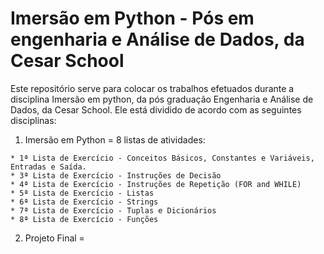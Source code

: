 # Imersão em Python - Pós em engenharia e Análise de Dados, da Cesar School

Este repositório serve para colocar os trabalhos efetuados durante a disciplina Imersão em python, da pós graduação Engenharia e Análise de Dados, da Cesar School.
Ele está dividido de acordo com as seguintes disciplinas:
  1. Imersão em Python = 8 listas de atividades:
     
    * 1ª Lista de Exercício - Conceitos Básicos, Constantes e Variáveis, Entradas e Saída.
    * 3ª Lista de Exercício - Instruções de Decisão
    * 4ª Lista de Exercício - Instruções de Repetição (FOR and WHILE)
    * 5ª Lista de Exercício - Listas
    * 6ª Lista de Exercício - Strings
    * 7ª Lista de Exercício - Tuplas e Dicionários
    * 8ª Lista de Exercício - Funções

     
  2. Projeto Final =



